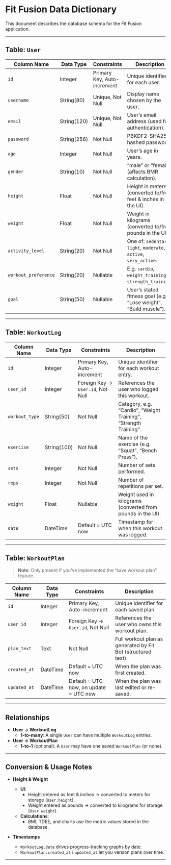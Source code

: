 # Fit Fusion Data Dictionary

This document describes the database schema for the Fit Fusion application.

---

## Table: `User`

| Column Name         | Data Type    | Constraints                             | Description                                                                          |
|---------------------|--------------|-----------------------------------------|--------------------------------------------------------------------------------------|
| `id`                | Integer      | Primary Key, Auto-increment             | Unique identifier for each user.                                                     |
| `username`          | String(80)   | Unique, Not Null                        | Display name chosen by the user.                                                     |
| `email`             | String(120)  | Unique, Not Null                        | User’s email address (used for authentication).                                      |
| `password`          | String(256)  | Not Null                                | PBKDF2–SHA256 hashed password.                                                       |
| `age`               | Integer      | Not Null                                | User’s age in years.                                                                 |
| `gender`            | String(10)   | Not Null                                | “male” or “female” (affects BMR calculation).                                        |
| `height`            | Float        | Not Null                                | Height in meters (converted to/from feet & inches in the UI).                       |
| `weight`            | Float        | Not Null                                | Weight in kilograms (converted to/from pounds in the UI).                            |
| `activity_level`    | String(20)   | Not Null                                | One of: `sedentary`, `light`, `moderate`, `active`, `very_active`.                   |
| `workout_preference`| String(20)   | Nullable                                | E.g. `cardio`, `weight_training`, `strength_training`.                               |
| `goal`              | String(50)   | Nullable                                | User’s stated fitness goal (e.g., “Lose weight”, “Build muscle”).                    |

---

## Table: `WorkoutLog`

| Column Name    | Data Type   | Constraints                      | Description                                                  |
|----------------|-------------|----------------------------------|--------------------------------------------------------------|
| `id`           | Integer     | Primary Key, Auto-increment      | Unique identifier for each workout entry.                    |
| `user_id`      | Integer     | Foreign Key → `User.id`, Not Null| References the user who logged this workout.                 |
| `workout_type` | String(50)  | Not Null                         | Category, e.g. “Cardio”, “Weight Training”, “Strength Training”. |
| `exercise`     | String(100) | Not Null                         | Name of the exercise (e.g. “Squat”, “Bench Press”).          |
| `sets`         | Integer     | Not Null                         | Number of sets performed.                                    |
| `reps`         | Integer     | Not Null                         | Number of repetitions per set.                               |
| `weight`       | Float       | Nullable                         | Weight used in kilograms (converted from pounds in the UI).  |
| `date`         | DateTime    | Default = UTC now                | Timestamp for when this workout was logged.                  |

---

## Table: `WorkoutPlan`

> **Note**: Only present if you’ve implemented the “save workout plan” feature.

| Column Name    | Data Type   | Constraints                               | Description                                                      |
|----------------|-------------|-------------------------------------------|------------------------------------------------------------------|
| `id`           | Integer     | Primary Key, Auto-increment               | Unique identifier for each saved plan.                          |
| `user_id`      | Integer     | Foreign Key → `User.id`, Not Null         | References the user who owns this workout plan.                 |
| `plan_text`    | Text        | Not Null                                  | Full workout plan as generated by Fit Bot (structured text).     |
| `created_at`   | DateTime    | Default = UTC now                         | When the plan was first created.                                |
| `updated_at`   | DateTime    | Default = UTC now, on update = UTC now    | When the plan was last edited or re-saved.                      |

---

## Relationships

- **User → WorkoutLog**  
  - **1-to-many**: A single `User` can have multiple `WorkoutLog` entries.
- **User → WorkoutPlan**  
  - **1-to-1** (optional): A `User` may have one saved `WorkoutPlan` (or none).

---

## Conversion & Usage Notes

- **Height & Weight**  
  - **UI**:  
    - Height entered as feet & inches → converted to meters for storage (`User.height`).  
    - Weight entered as pounds → converted to kilograms for storage (`User.weight`).  
  - **Calculations**:  
    - BMI, TDEE, and charts use the metric values stored in the database.

- **Timestamps**  
  - `WorkoutLog.date` drives progress-tracking graphs by date.  
  - `WorkoutPlan.created_at` / `updated_at` let you version plans over time.

---

